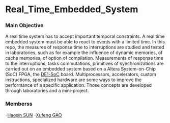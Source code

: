 # Real_Time_Embedded_System

### Main Objective
A real time system has to accept important temporal constraints. A real time embedded system must be able to react to events with a limited time.
In this repo, the measures of response time to interruptions are studied and tested in laboratories, such as for example the influence of dynamic memories, of cache memories, of option of compilation. 
Measurements of response time to the interruptions, tasks commutations, primitives of synchronizations are carried out on an embedded system based on a Altera System-on-Chip (SoC) FPGA, the [DE1-SoC](https://www.terasic.com.tw/cgi-bin/page/archive.pl?Language=English&No=836) board.
Multiprocessors, accelerators, custom instructions, specialized hardware are some ways to improve the performance of a specific application. Those concepts are developed through laboratories and a mini-project.

### Memberss
-[Haoxin SUN](https://github.com/HaoxinSEU)
-[Xufeng GAO](https://github.com/XufengGAO)
